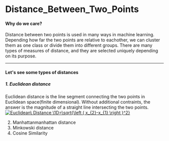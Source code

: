 # Distance_Between_Two_Points

#### Why do we care?

Distance between two points is used in many ways in machine learning. Depending how far the two points are relative to eachother, we can cluster them as one class or divide them into different groups. There are many types of measures of distance, and they are selected uniquely depending on its purpose.

---

#### Let's see some types of distances
##### 1. Euclidean distance
Euclidean distance is the line segment connecting the two points in Euclidean space(finite dimensional). Without additional contraints, the answer is the magnitude of a straight line intersecting the two points.
<a href="https://www.codecogs.com/eqnedit.php?latex=Euclidean\&space;Distance&space;\1D=\sqrt{\left&space;(&space;x_{2}-x_{1}&space;\right&space;)^2}" target="_blank"><img src="https://latex.codecogs.com/gif.latex?Euclidean\&space;Distance&space;\1D=\sqrt{\left&space;(&space;x_{2}-x_{1}&space;\right&space;)^2}" title="Euclidean\ Distance \1D=\sqrt{\left ( x_{2}-x_{1} \right )^2}" /></a>


2. Manhattanmanhattan distance 
3. Minkowski  distance
4. Cosine Similarity 

